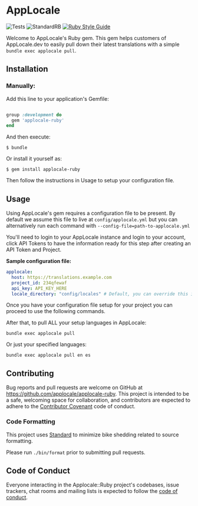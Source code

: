 # AppLocale

![Tests](https://github.com/applocale/applocale-ruby/workflows/Tests/badge.svg)
![StandardRB](https://github.com/applocale/applocale-ruby/workflows/StandardRB/badge.svg)
[![Ruby Style Guide](https://img.shields.io/badge/code_style-standard-brightgreen.svg)](https://github.com/testdouble/standard)

Welcome to AppLocale's Ruby gem. This gem helps customers of AppLocale.dev to easily pull down their
latest translations with a simple `bundle exec applocale pull`.

## Installation

### Manually:

Add this line to your application's Gemfile:

```ruby

group :development do
  gem 'applocale-ruby'
end
```

And then execute:

    $ bundle

Or install it yourself as:

    $ gem install applocale-ruby

Then follow the instructions in Usage to setup your configuration file.

## Usage

Using AppLocale's gem requires a configuration file to be present. By default we assume this file to
live at `config/applocale.yml` but you can alternatively run each command with `--config-file=path-to-applocale.yml`

You'll need to login to your AppLocale instance and login to your account, click API Tokens to have the information ready for this step after creating an API Token and Project.

**Sample configuration file:**

```yaml
applocale:
  host: https://translations.example.com
  project_id: 234qfewaf
  api_key: API_KEY_HERE
  locale_directory: "config/locales" # Default, you can override this if you wish.
```

Once you have your configuration file setup for your project you can proceed to use the following commands.

After that, to pull ALL your setup languages in AppLocale:

```
bundle exec applocale pull
```

Or just your specified languages:

```
bundle exec applocale pull en es
```

## Contributing

Bug reports and pull requests are welcome on GitHub at https://github.com/applocale/applocale-ruby. This project is intended to be a safe, welcoming space for collaboration, and contributors are expected to adhere to the [Contributor Covenant](http://contributor-covenant.org) code of conduct.

### Code Formatting

This project uses [Standard](https://github.com/testdouble/standard) to minimize bike shedding related to source formatting.

Please run `./bin/format` prior to submitting pull requests.

## Code of Conduct

Everyone interacting in the Applocale::Ruby project's codebases, issue trackers, chat rooms and mailing lists is expected to follow the [code of conduct](https://github.com/applocale/applocale-ruby/blob/master/CODE_OF_CONDUCT.md).
